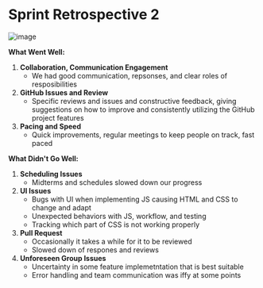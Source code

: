 # Sprint Retrospective 2
![image](https://github.com/cse110-sp24-group8/cse110-sp24-group8/assets/86510539/8b3cf4f2-e63c-404b-88c8-c7c5fdcd4851)

**What Went Well:**
1. **Collaboration, Communication Engagement**
   - We had good communication, repsonses, and clear roles of resposibilities
2. **GitHub Issues and Review**
   - Specific reviews and issues and constructive feedback, giving suggestions on how to improve and consistently utilizing the GitHub project features
3. **Pacing and Speed**
   - Quick improvements, regular meetings to keep people on track, fast paced
  

**What Didn't Go Well:**
1. **Scheduling Issues**
   - Midterms and schedules slowed down our progress
2. **UI Issues**
   - Bugs with UI when implementing JS causing HTML and CSS to change and adapt
   - Unexpected behaviors with JS, workflow, and testing
   - Tracking which part of CSS is not working properly
3. **Pull Request**
   - Occasionally it takes a while for it to be reviewed
   - Slowed down of respones and reviews
4. **Unforeseen Group Issues**
   - Uncertainty in some feature implemetntation that is best suitable
   - Error handling and team communication was iffy at some points
